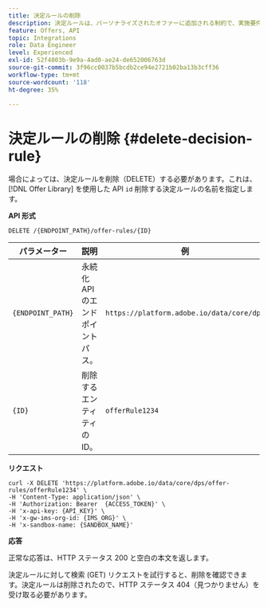 ```yaml
---
title: 決定ルールの削除
description: 決定ルールは、パーソナライズされたオファーに追加される制約で、実施要件を決定するためにプロファイルに適用されます。
feature: Offers, API
topic: Integrations
role: Data Engineer
level: Experienced
exl-id: 52f4803b-9e9a-4ad0-ae24-de652006763d
source-git-commit: 3f96cc0037b5bcdb2ce94e2721b02ba13b3cff36
workflow-type: tm+mt
source-wordcount: '118'
ht-degree: 35%

---
```


# 決定ルールの削除 {#delete-decision-rule}

場合によっては、決定ルールを削除（DELETE）する必要があります。これは、 [!DNL Offer Library] を使用した API `id` 削除する決定ルールの名前を指定します。

**API 形式**

```http
DELETE /{ENDPOINT_PATH}/offer-rules/{ID}
```

| パラメーター | 説明 | 例 |
| --------- | ----------- | ------- |
| `{ENDPOINT_PATH}` | 永続化 API のエンドポイントパス。 | `https://platform.adobe.io/data/core/dps` |
| `{ID}` | 削除するエンティティの ID。 | `offerRule1234` |

**リクエスト**

```shell
curl -X DELETE 'https://platform.adobe.io/data/core/dps/offer-rules/offerRule1234' \
-H 'Content-Type: application/json' \
-H 'Authorization: Bearer  {ACCESS_TOKEN}' \
-H 'x-api-key: {API_KEY}' \
-H 'x-gw-ims-org-id: {IMS_ORG}' \
-H 'x-sandbox-name: {SANDBOX_NAME}'
```

**応答**

正常な応答は、HTTP ステータス 200 と空白の本文を返します。

決定ルールに対して検索 (GET) リクエストを試行すると、削除を確認できます。決定ルールは削除されたので、HTTP ステータス 404（見つかりません）を受け取る必要があります。
